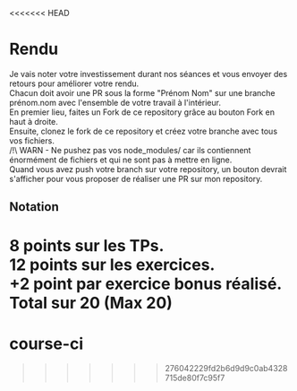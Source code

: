 <<<<<<< HEAD
# Rendu

Je vais noter votre investissement durant nos séances et vous envoyer des retours pour améliorer votre rendu.  
Chacun doit avoir une PR sous la forme "Prénom Nom" sur une branche prénom.nom avec l'ensemble de votre travail à l'intérieur.  
En premier lieu, faites un Fork de ce repository grâce au bouton Fork en haut à droite.  
Ensuite, clonez le fork de ce repository et créez votre branche avec tous vos fichiers.  
/!\ WARN - Ne pushez pas vos node_modules/ car ils contiennent énormément de fichiers et qui ne sont pas à mettre en ligne.  
Quand vous avez push votre branch sur votre repository, un bouton devrait s'afficher pour vous proposer de réaliser une PR sur mon repository.  

## Notation
8 points sur les TPs.  
12 points sur les exercices.  
+2 point par exercice bonus réalisé.  
Total sur 20 (Max 20)
=======
# course-ci
>>>>>>> 276042229fd2b6d9d9c0ab4328715de80f7c95f7
